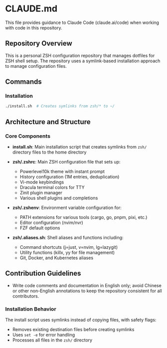 # CLAUDE.md

This file provides guidance to Claude Code (claude.ai/code) when working with code in this repository.

## Repository Overview
This is a personal ZSH configuration repository that manages dotfiles for ZSH shell setup. The repository uses a symlink-based installation approach to manage configuration files.

## Commands

### Installation
```bash
./install.sh  # Creates symlinks from zsh/* to ~/ 
```

## Architecture and Structure

### Core Components
- **install.sh**: Main installation script that creates symlinks from `zsh/` directory files to the home directory
- **zsh/.zshrc**: Main ZSH configuration file that sets up:
  - Powerlevel10k theme with instant prompt
  - History configuration (1M entries, deduplication)
  - Vi-mode keybindings
  - Dracula terminal colors for TTY
  - Zinit plugin manager
  - Various shell plugins and completions
  
- **zsh/.zshenv**: Environment variable configuration for:
  - PATH extensions for various tools (cargo, go, pnpm, pixi, etc.)
  - Editor configuration (nvim/nvr)
  - FZF default options
  
- **zsh/.aliases.sh**: Shell aliases and functions including:
  - Command shortcuts (j=just, v=nvim, lg=lazygit)
  - Utility functions (killx, yy for file management)
  - Git, Docker, and Kubernetes aliases

## Contribution Guidelines

- Write code comments and documentation in English only; avoid Chinese or other non-English annotations to keep the repository consistent for all contributors.

### Installation Behavior
The install script uses symlinks instead of copying files, with safety flags:
- Removes existing destination files before creating symlinks
- Uses `set -e` for error handling
- Processes all files in the `zsh/` directory
